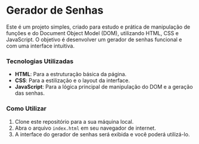 # Gerador de Senhas

Este é um projeto simples, criado para estudo e prática de manipulação de funções e do Document Object Model (DOM), utilizando HTML, CSS e JavaScript. O objetivo é desenvolver um gerador de senhas funcional e com uma interface intuitiva.

### Tecnologias Utilizadas

* **HTML**: Para a estruturação básica da página.
* **CSS**: Para a estilização e o layout da interface.
* **JavaScript**: Para a lógica principal de manipulação do DOM e a geração das senhas.

### Como Utilizar

1.  Clone este repositório para a sua máquina local.
2.  Abra o arquivo `index.html` em seu navegador de internet.
3.  A interface do gerador de senhas será exibida e você poderá utilizá-lo.
